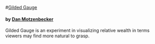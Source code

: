 #[Gilded Gauge](http://gildedgauge.club)
#### by [Dan Motzenbecker](http://oxism.com)

Gilded Gauge is an experiment in visualizing relative wealth in terms viewers
may find more natural to grasp.
